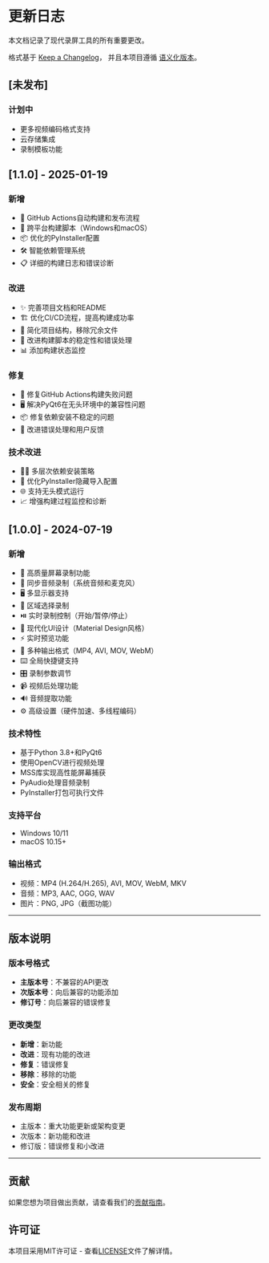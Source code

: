 # 更新日志

本文档记录了现代录屏工具的所有重要更改。

格式基于 [Keep a Changelog](https://keepachangelog.com/zh-CN/1.0.0/)，
并且本项目遵循 [语义化版本](https://semver.org/lang/zh-CN/)。

## [未发布]

### 计划中
- 更多视频编码格式支持
- 云存储集成
- 录制模板功能

## [1.1.0] - 2025-01-19

### 新增
- 🚀 GitHub Actions自动构建和发布流程
- 🔧 跨平台构建脚本（Windows和macOS）
- 📦 优化的PyInstaller配置
- 🛠️ 智能依赖管理系统
- 📋 详细的构建日志和错误诊断

### 改进
- ✨ 完善项目文档和README
- 🏗️ 优化CI/CD流程，提高构建成功率
- 🧹 简化项目结构，移除冗余文件
- 🔄 改进构建脚本的稳定性和错误处理
- 📊 添加构建状态监控

### 修复
- 🐛 修复GitHub Actions构建失败问题
- 🖥️ 解决PyQt6在无头环境中的兼容性问题
- 📦 修复依赖安装不稳定的问题
- 🔧 改进错误处理和用户反馈

### 技术改进
- 🏃‍♂️ 多层次依赖安装策略
- 🎯 优化PyInstaller隐藏导入配置
- 🌐 支持无头模式运行
- 📈 增强构建过程监控和诊断

## [1.0.0] - 2024-07-19

### 新增
- 🎥 高质量屏幕录制功能
- 🎵 同步音频录制（系统音频和麦克风）
- 🖥️ 多显示器支持
- 📱 区域选择录制
- ⏯️ 实时录制控制（开始/暂停/停止）
- 🎨 现代化UI设计（Material Design风格）
- ⚡ 实时预览功能
- 🔧 多种输出格式（MP4, AVI, MOV, WebM）
- ⌨️ 全局快捷键支持
- 🎛️ 录制参数调节
- 📹 视频后处理功能
- 🔊 音频提取功能
- ⚙️ 高级设置（硬件加速、多线程编码）

### 技术特性
- 基于Python 3.8+和PyQt6
- 使用OpenCV进行视频处理
- MSS库实现高性能屏幕捕获
- PyAudio处理音频录制
- PyInstaller打包可执行文件

### 支持平台
- Windows 10/11
- macOS 10.15+

### 输出格式
- 视频：MP4 (H.264/H.265), AVI, MOV, WebM, MKV
- 音频：MP3, AAC, OGG, WAV
- 图片：PNG, JPG（截图功能）

---

## 版本说明

### 版本号格式
- **主版本号**：不兼容的API更改
- **次版本号**：向后兼容的功能添加
- **修订号**：向后兼容的错误修复

### 更改类型
- **新增**：新功能
- **改进**：现有功能的改进
- **修复**：错误修复
- **移除**：移除的功能
- **安全**：安全相关的修复

### 发布周期
- 主版本：重大功能更新或架构变更
- 次版本：新功能和改进
- 修订版：错误修复和小改进

---

## 贡献

如果您想为项目做出贡献，请查看我们的[贡献指南](CONTRIBUTING.md)。

## 许可证

本项目采用MIT许可证 - 查看[LICENSE](LICENSE)文件了解详情。
